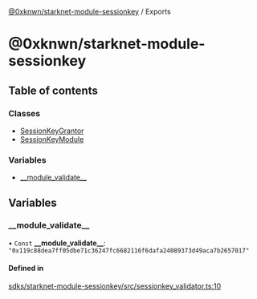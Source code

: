 [@0xknwn/starknet-module-sessionkey](README.md) / Exports

# @0xknwn/starknet-module-sessionkey

## Table of contents

### Classes

- [SessionKeyGrantor](classes/SessionKeyGrantor.md)
- [SessionKeyModule](classes/SessionKeyModule.md)

### Variables

- [\_\_module\_validate\_\_](modules.md#__module_validate__)

## Variables

### \_\_module\_validate\_\_

• `Const` **\_\_module\_validate\_\_**: ``"0x119c88dea7ff05dbe71c36247fc6682116f6dafa24089373d49aca7b2657017"``

#### Defined in

[sdks/starknet-module-sessionkey/src/sessionkey_validator.ts:10](https://github.com/0xknwn/starknet-modular-account/blob/c2960301b1b70ffa10998e408ff45f6e7b591a27/sdks/starknet-module-sessionkey/src/sessionkey_validator.ts#L10)
